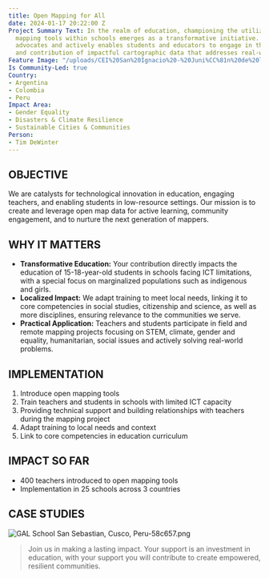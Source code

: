```yaml
---
title: Open Mapping for All
date: 2024-01-17 20:22:00 Z
Project Summary Text: In the realm of education, championing the utilization of open
  mapping tools within schools emerges as a transformative initiative. The OM4A initiative
  advocates and actively enables students and educators to engage in the creation
  and contribution of impactful cartographic data that addresses real-world issues.
Feature Image: "/uploads/CEI%20San%20Ignacio%20-%20Juni%CC%81n%20de%20los%20Andes,%20Argentina.png"
Is Community-Led: true
Country:
- Argentina
- Colombia
- Peru
Impact Area:
- Gender Equality
- Disasters & Climate Resilience
- Sustainable Cities & Communities
Person:
- Tim DeWinter
---
```


## OBJECTIVE
We are catalysts for technological innovation in education, engaging teachers, and enabling students in low-resource settings. Our mission is to create and leverage open map data for active learning, community engagement, and to nurture the next generation of mappers.

## WHY IT MATTERS
* **Transformative Education:** Your contribution directly impacts the education of 15-18-year-old students in schools facing ICT limitations, with a special focus on marginalized populations such as indigenous and girls.
* **Localized Impact:** We adapt training to meet local needs, linking it to core competencies in social studies, citizenship and science, as well as more disciplines, ensuring relevance to the communities we serve.
* **Practical Application:** Teachers and students participate in field and remote mapping projects focusing on STEM, climate, gender and equality, humanitarian, social issues and actively solving real-world problems.


## IMPLEMENTATION
1. Introduce open mapping tools
2. Train teachers and students in schools with limited ICT capacity
3. Providing technical support and building relationships with teachers during the mapping project
4. Adapt training to local needs and context
5. Link to core competencies in education curriculum


## IMPACT SO FAR
* 400 teachers introduced to open mapping tools
* Implementation in 25 schools across 3 countries



## CASE STUDIES
![GAL School San Sebastian, Cusco, Peru-58c657.png](/uploads/GAL%20School%20San%20Sebastian,%20Cusco,%20Peru-58c657.png)



> Join us in making a lasting impact. Your support is an investment in education, with your support you will contribute to create empowered, resilient communities.
>